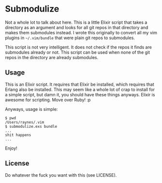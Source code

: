 # Submodulize

Not a whole lot to talk about here. This is a little Elixir script that takes a
directory as an argument and looks for all git repos in that directory and makes
them submodules instead. I wrote this originally to convert all my vim plugins
in `~/.vim/bundle` that were plain git repos to submodules.

This script is not very intelligent. It does not check if the repos it finds are
submodules already or not. This script can be used when none of the git repos in
the directory are already submodules.

## Usage

This is an Elixir script. It requires that Elixir be installed, which requires
that Erlang also be installed. This may seem like a whole lot of crap to install
for a simple script, but damn it, you should have these things anyways. Elixir
is awesome for scripting. Move over Ruby! :p

Anyways, usage is simple:

```
$ pwd
/Users/raynes/.vim
$ submodulize.exs bundle
...
shit happens
...
```

Enjoy!

## License

Do whatever the fuck you want with this (see LICENSE).
